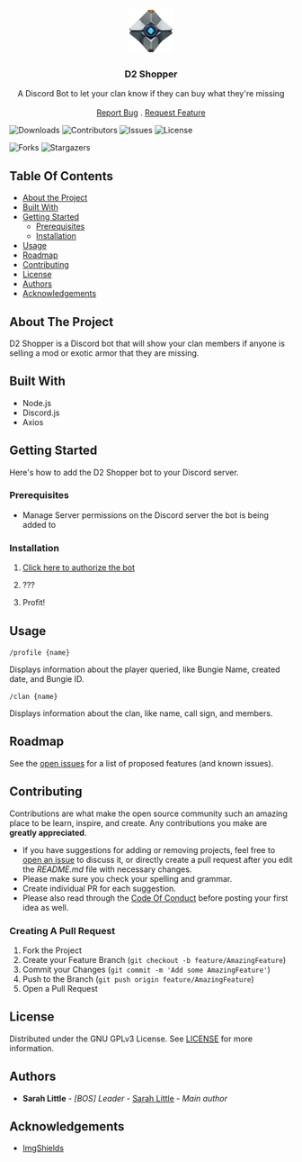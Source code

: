 <br/>
<p align="center">
  <a href="https://github.com/LitSarah/D2-Shopper">
    <img src="img/Ghost.png" alt="Logo" width="80" height="80">
  </a>

  <h3 align="center">D2 Shopper</h3>

  <p align="center">
    A Discord Bot to let your clan know if they can buy what they're missing
    <br/>
    <br/>
    <a href="https://github.com/LitSarah/D2-Shopper/issues">Report Bug</a>
    .
    <a href="https://github.com/LitSarah/D2-Shopper/issues">Request Feature</a>
  </p>
</p>

![Downloads](https://img.shields.io/github/downloads/LitSarah/D2-Shopper/total) ![Contributors](https://img.shields.io/github/contributors/LitSarah/D2-Shopper?color=dark-green) ![Issues](https://img.shields.io/github/issues/LitSarah/D2-Shopper) ![License](https://img.shields.io/github/license/LitSarah/D2-Shopper)

![Forks](https://img.shields.io/github/forks/LitSarah/D2-Shopper?style=social) ![Stargazers](https://img.shields.io/github/stars/LitSarah/D2-Shopper?style=social)

## Table Of Contents

- [About the Project](#about-the-project)
- [Built With](#built-with)
- [Getting Started](#getting-started)
  - [Prerequisites](#prerequisites)
  - [Installation](#installation)
- [Usage](#usage)
- [Roadmap](#roadmap)
- [Contributing](#contributing)
- [License](#license)
- [Authors](#authors)
- [Acknowledgements](#acknowledgements)

## About The Project

D2 Shopper is a Discord bot that will show your clan members if anyone is selling a mod or exotic armor that they are missing.

## Built With

- Node.js
- Discord.js
- Axios

## Getting Started

Here's how to add the D2 Shopper bot to your Discord server.

### Prerequisites

- Manage Server permissions on the Discord server the bot is being added to

### Installation

1. [Click here to authorize the bot](https://discord.com/api/oauth2/authorize?client_id=950413026627059832&permissions=2147503104&scope=bot%20applications.commands)

2. ???

3. Profit!

## Usage

```
/profile {name}
```

Displays information about the player queried, like Bungie Name, created date, and Bungie ID.

```
/clan {name}
```

Displays information about the clan, like name, call sign, and members.

## Roadmap

See the [open issues](https://github.com/LitSarah/D2-Shopper/issues) for a list of proposed features (and known issues).

## Contributing

Contributions are what make the open source community such an amazing place to be learn, inspire, and create. Any contributions you make are **greatly appreciated**.

- If you have suggestions for adding or removing projects, feel free to [open an issue](https://github.com/LitSarah/D2-Shopper/issues/new) to discuss it, or directly create a pull request after you edit the _README.md_ file with necessary changes.
- Please make sure you check your spelling and grammar.
- Create individual PR for each suggestion.
- Please also read through the [Code Of Conduct](https://github.com/LitSarah/D2-Shopper/blob/main/CODE_OF_CONDUCT.md) before posting your first idea as well.

### Creating A Pull Request

1. Fork the Project
2. Create your Feature Branch (`git checkout -b feature/AmazingFeature`)
3. Commit your Changes (`git commit -m 'Add some AmazingFeature'`)
4. Push to the Branch (`git push origin feature/AmazingFeature`)
5. Open a Pull Request

## License

Distributed under the GNU GPLv3 License. See [LICENSE](https://github.com/LitSarah/D2-Shopper/blob/main/LICENSE.md) for more information.

## Authors

- **Sarah Little** - _[BOS] Leader_ - [Sarah Little](https://github.com/LitSarah/) - _Main author_

## Acknowledgements

- [ImgShields](https://shields.io/)
